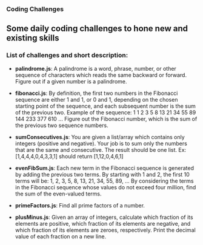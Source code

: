 ### Coding Challenges

## Some daily coding challenges to hone new and existing skills

### List of challenges and short description:

- **palindrome.js**:  A palindrome is a word, phrase, number, or other sequence of characters which reads the same backward or forward. Figure out if a given number is a palindrome.

- **fibonacci.js**:  By definition, the first two numbers in the Fibonacci sequence are either 1 and 1, or 0 and 1, depending on the chosen starting point of the sequence, and each subsequent number is the sum of the previous two. Example of the sequence: 1 1 2 3 5 8 13 21 34 55 89 144 233 377 610 … Figure out the Fibonacci number, which is the sum of the previous two sequence numbers.

- **sumConsecutives.js**:  You are given a list/array which contains only integers (positive and negative). Your job is to sum only the numbers that are the same and consecutive. The result should be one list. Ex: [1,4,4,4,0,4,3,3,1] should return [1,12,0,4,6,1]

- **evenFibSum.js**:  Each new term in the Fibonacci sequence is generated by adding the previous two terms. By starting with 1 and 2, the first 10 terms will be:
1, 2, 3, 5, 8, 13, 21, 34, 55, 89, ...
By considering the terms in the Fibonacci sequence whose values do not exceed four million, find the sum of the even-valued terms.

- **primeFactors.js**:  Find all prime factors of a number.

- **plusMinus.js**:  Given an array of integers, calculate which fraction of its elements are positive, which fraction of its elements are negative, and which fraction of its elements are zeroes, respectively. Print the decimal value of each fraction on a new line.
